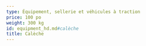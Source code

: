 ```yaml
---
type: Équipement, sellerie et véhicules à traction
price: 100 po
weight: 300 kg
id: equipment_hd.md#calèche
title: Calèche
---
```


